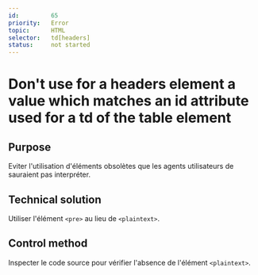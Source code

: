 ```yaml
---
id:         65
priority:   Error
topic:      HTML
selector:   td[headers]
status:     not started
---
```


# Don't use for a headers element a value which matches an id attribute used for a td of the table element

## Purpose

Eviter l'utilisation d'éléments obsolètes que les agents utilisateurs de sauraient pas interpréter.

## Technical solution

Utiliser l'élément `<pre>` au lieu de `<plaintext>`.

## Control method

Inspecter le code source pour vérifier l'absence de l'élément `<plaintext>`.
